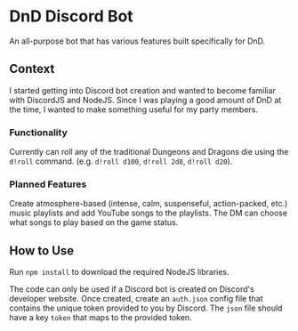 # DnD Discord Bot
An all-purpose bot that has various features built specifically for DnD.

## Context
I started getting into Discord bot creation and wanted to become familiar with DiscordJS and NodeJS. Since I was playing a good amount of DnD at the time, I wanted to make something useful for my party members.

### Functionality
Currently can roll any of the traditional Dungeons and Dragons die using the `d!roll` command. (e.g. `d!roll d100`, `d!roll 2d8`, `d!roll d20`).

### Planned Features
Create atmosphere-based (intense, calm, suspenseful, action-packed, etc.) music playlists and add YouTube songs to the playlists. The DM
can choose what songs to play based on the game status.

## How to Use
Run `npm install` to download the required NodeJS libraries.

The code can only be used if a Discord bot is created on Discord's developer website. Once created, create an `auth.json` config file that contains the unique token provided to you by Discord. The `json` file should have a key `token` that maps to the provided token.
